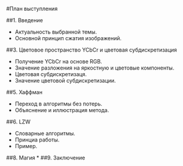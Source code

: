 #План выступления

##1. Введение
  * Актуальность выбранной темы.
  * Основной принцип сжатия изображений.

##3. Цветовое пространство YCbCr и цветовая субдискретизация
  * Получение YCbCr на основе RGB.
  * Значение разложения на яркостную и цветовые компоненты.
  * Цветовая субдискретизаця.
  * Значение цветовой субдискретизации.

##5. Хаффман
  * Переход в алгоритмы без потерь.
  * Объяснение и иллюстрация метода.

##6. LZW
  * Словарные алгоритмы.
  * Принциа работы.
  * Пример.

##8. Магия
  * 
##9. Заключение
